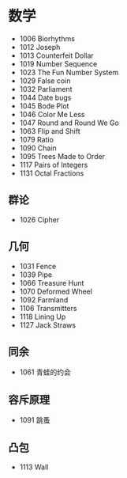 # 数学

- 1006 Biorhythms
- 1012 Joseph
- 1013 Counterfeit Dollar
- 1019 Number Sequence
- 1023 The Fun Number System
- 1029 False coin
- 1032 Parliament
- 1044 Date bugs
- 1045 Bode Plot
- 1046 Color Me Less
- 1047 Round and Round We Go
- 1063 Flip and Shift
- 1079 Ratio
- 1090 Chain
- 1095 Trees Made to Order
- 1117 Pairs of Integers
- 1131 Octal Fractions


## 群论

- 1026 Cipher


## 几何

- 1031 Fence
- 1039 Pipe
- 1066 Treasure Hunt
- 1070 Deformed Wheel
- 1092 Farmland
- 1106 Transmitters
- 1118 Lining Up
- 1127 Jack Straws


## 同余

- 1061 青蛙的约会


## 容斥原理

- 1091 跳蚤


## 凸包

- 1113 Wall
